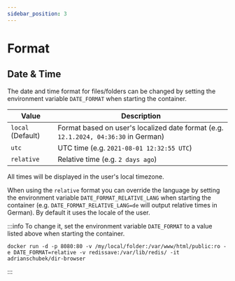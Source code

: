 ```yaml
---
sidebar_position: 3
---
```

# Format

## Date & Time

The date and time format for files/folders can be changed by setting the environment variable `DATE_FORMAT` when starting the container.

<!-- table with options: relative, local, utc -->
| Value | Description |
| --- | --- |
| `local` (Default) | Format based on user's localized date format (e.g. `12.1.2024, 04:36:30` in German) |
| `utc`  | UTC time (e.g. `2021-08-01 12:32:55 UTC`) |
| `relative` | Relative time (e.g. `2 days ago`) |

All times will be displayed in the user's local timezone.

When using the `relative` format you can override the language by setting the environment variable `DATE_FORMAT_RELATIVE_LANG` when starting the container (e.g. `DATE_FORMAT_RELATIVE_LANG=de` will output relative times in German). By default it uses the locale of the user.

:::info
To change it, set the environment variable `DATE_FORMAT` to a value listed above when starting the container. 
```
docker run -d -p 8080:80 -v /my/local/folder:/var/www/html/public:ro -e DATE_FORMAT=relative -v redissave:/var/lib/redis/ -it adrianschubek/dir-browser
```
:::
